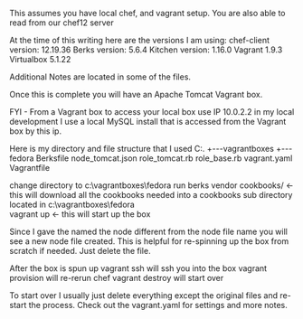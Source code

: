 This assumes you have local chef, and vagrant setup.
You are also able to read from our chef12 server

At the time of this writing here are the versions I am using:
chef-client version: 12.19.36
Berks version: 5.6.4
Kitchen version: 1.16.0
Vagrant 1.9.3
Virtualbox 5.1.22

Additional Notes are located in some of the files.

Once this is complete you will have an Apache Tomcat Vagrant box.  

FYI - From a Vagrant box to access your local box use IP 10.0.2.2 in my local development I use a local MySQL install that is accessed from the Vagrant box by this ip.

Here is my directory and file structure that I used
C:.
+---vagrantboxes
          +---fedora
                Berksfile
                node_tomcat.json
                role_tomcat.rb
                role_base.rb
                vagrant.yaml
                Vagrantfile

change directory to c:\vagrantboxes\fedora
run berks vendor cookbooks/ <- this will download all the cookbooks needed into a cookbooks sub directory located in c:\vagrantboxes\fedora\
vagrant up <- this will start up the box

Since I gave the named the node different from the node file name you will see a new node file created.  This is helpful for re-spinning up the box from scratch if needed.  Just delete the file.

After the box is spun up
vagrant ssh will ssh you into the box
vagrant provision will re-rerun chef
vagrant destroy will start over

To start over I usually just delete everything except the original files and re-start the process. 
Check out the vagrant.yaml for settings and more notes.
